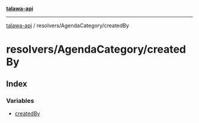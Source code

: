 [**talawa-api**](../../../README.md)

***

[talawa-api](../../../modules.md) / resolvers/AgendaCategory/createdBy

# resolvers/AgendaCategory/createdBy

## Index

### Variables

- [createdBy](variables/createdBy.md)
